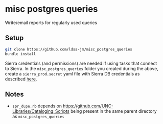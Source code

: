 # misc postgres queries

Write/email reports for regularly used queries

## Setup

```bash
git clone https://github.com/ldss-jm/misc_postgres_queries
bundle install
```

Sierra credentials (and permissions) are needed if using tasks that connect to Sierra. In the `misc_postgres_queries` folder you created during the above, create a `sierra_prod.secret` yaml file with Sierra DB credentials as described [here](https://github.com/UNC-Libraries/sierra-postgres-utilities).

## Notes
- `spr_dupe.rb` depends on <https://github.com/UNC-Libraries/Cataloging_Scripts> being present in the same parent directory as `misc_postgres_queries`
